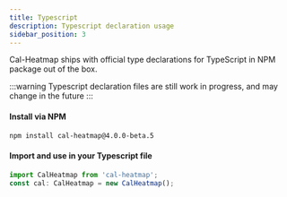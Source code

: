 ```yaml
---
title: Typescript
description: Typescript declaration usage
sidebar_position: 3
---
```


Cal-Heatmap ships with official type declarations for TypeScript in NPM package out of the box.

:::warning
Typescript declaration files are still work in progress, and may change in the future
:::

#### Install via NPM

```bash
npm install cal-heatmap@4.0.0-beta.5
```

#### Import and use in your Typescript file

```js
import CalHeatmap from 'cal-heatmap';
const cal: CalHeatmap = new CalHeatmap();
```
